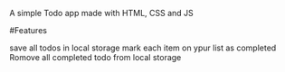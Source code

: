 A simple Todo app made with HTML, CSS and JS

#Features

save all todos in local storage
mark each item on ypur list as completed
Romove all completed todo from local storage
